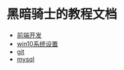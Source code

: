 # 黑暗骑士的教程文档

- [前端开发](/web/README.md)
- [win10系统设置](/win10/README.md)
- [git](/git/README.md)
- [mysql](/mysql/README.md)